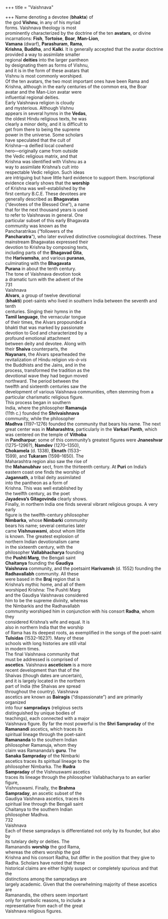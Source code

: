 +++
title = "Vaishnava"

+++
Name denoting a devotee (**bhakta**) of  
the god **Vishnu**, in any of his myriad  
forms. Vaishnava theology is most  
prominently characterized by the doctrine of the ten **avatars**, or divine incarnations: **Fish**, **Tortoise**, **Boar**, **Man-Lion**,  
**Vamana** (dwarf), **Parashuram**, **Rama**,  
**Krishna**, **Buddha**, and **Kalki**. It is generally accepted that the avatar doctrine  
provided a way to assimilate smaller  
regional **deities** into the larger pantheon  
by designating them as forms of Vishnu,  
and it is in the form of these avatars that  
Vishnu is most commonly worshiped.  
Of the ten avatars, the two most important ones have been Rama and  
Krishna, although in the early centuries of the common era, the Boar  
avatar and the Man-Lion avatar were  
influential regional deities.  
Early Vaishnava religion is cloudy  
and mysterious. Although Vishnu  
appears in several hymns in the **Vedas**,  
the oldest Hindu religious texts, he was  
clearly a minor deity, and it is difficult to  
get from there to being the supreme  
power in the universe. Some scholars  
have speculated that the cult of  
Krishna—a deified local cowherd  
hero—originally came from outside  
the Vedic religious matrix, and that  
Krishna was identified with Vishnu as a  
way to assimilate Krishna’s cult into  
respectable Vedic religion. Such ideas  
are intriguing but have little hard evidence to support them. Inscriptional  
evidence clearly shows that the **worship**  
of Krishna was well-established by the  
first century B.C.E. These devotees are  
generally described as **Bhagavatas**  
(“devotees of the Blessed One”), a name  
that for the next thousand years is used  
to refer to Vaishnavas in general. One  
particular subset of this early Bhagavata  
community was known as the  
Pancharatrikas (“followers of the  
**Pancharatra**”), who later evolved distinctive cosmological doctrines. These  
mainstream Bhagavatas expressed their  
devotion to Krishna by composing texts,  
including parts of the **Bhagavad Gita**,  
the **Harivamsha**, and various **puranas**,  
culminating with the **Bhagavata**  
**Purana** in about the tenth century.  
The tone of Vaishnava devotion took  
a dramatic turn with the advent of the  
731  
Vaishnava  
**Alvars**, a group of twelve devotional  
(**bhakti**) poet-saints who lived in southern India between the seventh and tenth  
centuries. Singing their hymns in the  
**Tamil language**, the vernacular tongue  
of their times, the Alvars propounded a  
bhakti that was marked by passionate  
devotion to God and characterized by a  
profound emotional attachment  
between deity and devotee. Along with  
their **Shaiva** counterparts, the  
**Nayanars**, the Alvars spearheaded the  
revitalization of Hindu religion *vis-à-vis*  
the Buddhists and the Jains, and in the  
process, transformed the tradition as the  
devotional wave they had begun moved  
northward. The period between the  
twelfth and sixteenth centuries saw the  
development of various Vaishnava communities, often stemming from a particular charismatic religious figure.  
This process began in southern  
India, where the philosopher **Ramanuja**  
(11th c.) founded the **Shrivaishnava**  
community, while the philosopher  
**Madhva** (1197–1276) founded the community that bears his name. The next  
great center was in **Maharashtra**, particularly in the **Varkari Panth**, which  
was centered on the temple of **Vithoba**  
in **Pandharpur**; some of this community’s greatest figures were **Jnaneshvar**  
(1275–1296?), **Namdev** (1270–1350),  
**Chokamela** (d. 1338), **Eknath** (1533–  
1599), and **Tukaram** (1598–1650). The  
Maharashtra region also saw the rise of  
the **Mahanubhav** sect, from the thirteenth century. At **Puri** on India’s eastern coast one finds the worship of  
**Jagannath**, a tribal deity assimilated  
into the pantheon as a form of  
Krishna. This was well established by  
the twelfth century, as the poet  
**Jayadeva’s Gitagovinda** clearly shows.  
Finally, in northern India one finds several vibrant religious groups. A very early  
figure is the twelfth-century philosopher  
**Nimbarka**, whose **Nimbarki** community  
bears his name; several centuries later  
came **Vishnuswami**, about whom little  
is known. The greatest explosion of  
northern Indian devotionalism came  
in the sixteenth century, with the  
philosopher **Vallabhacharya** founding  
the **Pushti Marg**, the Bengali saint  
**Chaitanya** founding the **Gaudiya**  
**Vaishnava** community, and the poetsaint **Harivamsh** (d. 1552) founding the  
**Radhavallabh** community. All these  
were based in the **Braj** region that is  
Krishna’s mythic home, and all of them  
worshiped Krishna: The Pushti Marg  
and the Gaudiya Vaishnavas considered  
him to be the supreme divinity, whereas  
the Nimbarkis and the Radhavallabh  
community worshiped him in conjunction with his consort **Radha**, whom they  
considered Krishna’s wife and equal. It is  
also in northern India that the worship  
of Rama has its deepest roots, as exemplified in the songs of the poet-saint  
**Tulsidas** (1532–1623?). Many of these  
schools with long histories are still vital  
in modern times.  
The final Vaishnava community that  
must be addressed is comprised of  
**ascetics**. Vaishnava **asceticism** is a more  
recent development than that of the  
Shaivas (though dates are uncertain),  
and it is largely located in the northern  
part of India (the Shaivas are spread  
throughout the country). Vaishnava  
ascetics are known as **Bairagis** (“dispassionate”) and are primarily organized  
into four **sampradays** (religious sects  
distinguished by unique bodies of  
teachings), each connected with a major  
Vaishnava figure. By far the most powerful is the **Shri Sampraday** of the  
**Ramanandi** ascetics, which traces its  
spiritual lineage through the poet-saint  
**Ramananda** to the southern Indian  
philosopher Ramanuja, whom they  
claim was Ramananda’s **guru**. The  
**Sanaka Sampraday** of the Nimbarki  
ascetics traces its spiritual lineage to the  
philosopher Nimbarka. The **Rudra**  
**Sampraday** of the Vishnuswami ascetics  
traces its lineage through the philosopher Vallabhacharya to an earlier figure,  
Vishnuswami. Finally, the **Brahma**  
**Sampraday**, an ascetic subset of the  
Gaudiya Vaishnava ascetics, traces its  
spiritual line through the Bengali saint  
Chaitanya to the southern Indian  
philosopher Madhva.  
732  
Vaishnava  
Each of these sampradays is differentiated not only by its founder, but also by  
its tutelary deity or deities. The  
Ramanandis **worship** the god Rama,  
whereas the others worship the god  
Krishna and his consort Radha, but differ in the position that they give to  
Radha. Scholars have noted that these  
historical claims are either highly suspect or completely spurious and that the  
distinctions among the sampradays are  
largely academic. Given that the overwhelming majority of these ascetics are  
Ramanandis, the others seem important  
only for symbolic reasons, to include a  
representative from each of the great  
Vaishnava religious figures.
